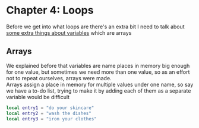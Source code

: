# Chapter 4: Loops
Before we get into what loops are there's an extra bit I need to talk about [some extra things about variables](./chapter_2.md) which are arrays  

## Arrays  
We explained before that variables are name places in memory big enough for one value, but sometimes we need more than one value, so as an effort not to repeat ourselves, arrays were made.  
Arrays assign a place in memory for multiple values under one name, so say we have a to-do list, trying to make it by adding each of them as a separate variable would be difficult  
```lua
local entry1 = "do your skincare"
local entry2 = "wash the dishes"
local entry3 = "iron your clothes"
```

